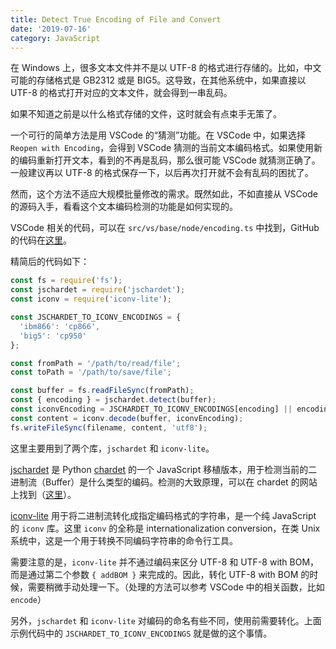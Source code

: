 ```yaml
---
title: Detect True Encoding of File and Convert
date: '2019-07-16'
category: JavaScript
---
```


在 Windows 上，很多文本文件并不是以 UTF-8 的格式进行存储的。比如，中文可能的存储格式是 GB2312 或是 BIG5。这导致，在其他系统中，如果直接以 UTF-8 的格式打开对应的文本文件，就会得到一串乱码。

如果不知道之前是以什么格式存储的文件，这时就会有点束手无策了。

一个可行的简单方法是用 VSCode 的“猜测”功能。在 VSCode 中，如果选择 `Reopen with Encoding`，会得到 VSCode 猜测的当前文本编码格式。如果使用新的编码重新打开文本，看到的不再是乱码，那么很可能 VSCode 就猜测正确了。一般建议再以 UTF-8 的格式保存一下，以后再次打开就不会有乱码的困扰了。

然而，这个方法不适应大规模批量修改的需求。既然如此，不如直接从 VSCode 的源码入手，看看这个文本编码检测的功能是如何实现的。

VSCode 相关的代码，可以在 `src/vs/base/node/encoding.ts` 中找到，GitHub 的代码在[这里](https://github.com/microsoft/vscode/blob/HEAD/src/vs/base/node/encoding.ts)。

精简后的代码如下：

```javascript
const fs = require('fs');
const jschardet = require('jschardet');
const iconv = require('iconv-lite');

const JSCHARDET_TO_ICONV_ENCODINGS = {
  'ibm866': 'cp866',
  'big5': 'cp950'
};

const fromPath = '/path/to/read/file';
const toPath = '/path/to/save/file';

const buffer = fs.readFileSync(fromPath);
const { encoding } = jschardet.detect(buffer);
const iconvEncoding = JSCHARDET_TO_ICONV_ENCODINGS[encoding] || encoding;
const content = iconv.decode(buffer, iconvEncoding);
fs.writeFileSync(filename, content, 'utf8');
```

这里主要用到了两个库，`jschardet` 和 `iconv-lite`。

[jschardet](https://github.com/aadsm/jschardet) 是 Python [chardet](https://github.com/chardet/chardet) 的一个 JavaScript 移植版本，用于检测当前的二进制流（Buffer）是什么类型的编码。检测的大致原理，可以在 chardet 的网站上找到（[这里](https://chardet.readthedocs.io/en/latest/how-it-works.html)）。

[iconv-lite](https://github.com/ashtuchkin/iconv-lite) 用于将二进制流转化成指定编码格式的字符串，是一个纯 JavaScript 的 `iconv` 库。这里 `iconv` 的全称是 internationalization conversion，在类 Unix 系统中，这是一个用于转换不同编码字符串的命令行工具。

需要注意的是，`iconv-lite` 并不通过编码来区分 UTF-8 和 UTF-8 with BOM，而是通过第二个参数 `{ addBOM }` 来完成的。因此，转化 UTF-8 with BOM 的时候，需要稍微手动处理一下。（处理的方法可以参考 VSCode 中的相关函数，比如 `encode`）

另外，`jschardet` 和 `iconv-lite` 对编码的命名有些不同，使用前需要转化。上面示例代码中的 `JSCHARDET_TO_ICONV_ENCODINGS` 就是做的这个事情。
